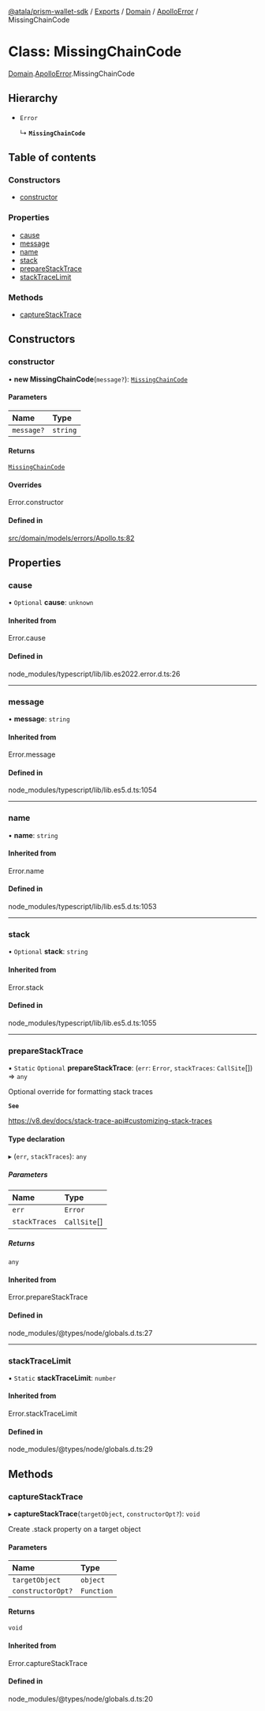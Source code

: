 [@atala/prism-wallet-sdk](../README.md) / [Exports](../modules.md) / [Domain](../modules/Domain.md) / [ApolloError](../modules/Domain.ApolloError.md) / MissingChainCode

# Class: MissingChainCode

[Domain](../modules/Domain.md).[ApolloError](../modules/Domain.ApolloError.md).MissingChainCode

## Hierarchy

- `Error`

  ↳ **`MissingChainCode`**

## Table of contents

### Constructors

- [constructor](Domain.ApolloError.MissingChainCode.md#constructor)

### Properties

- [cause](Domain.ApolloError.MissingChainCode.md#cause)
- [message](Domain.ApolloError.MissingChainCode.md#message)
- [name](Domain.ApolloError.MissingChainCode.md#name)
- [stack](Domain.ApolloError.MissingChainCode.md#stack)
- [prepareStackTrace](Domain.ApolloError.MissingChainCode.md#preparestacktrace)
- [stackTraceLimit](Domain.ApolloError.MissingChainCode.md#stacktracelimit)

### Methods

- [captureStackTrace](Domain.ApolloError.MissingChainCode.md#capturestacktrace)

## Constructors

### constructor

• **new MissingChainCode**(`message?`): [`MissingChainCode`](Domain.ApolloError.MissingChainCode.md)

#### Parameters

| Name | Type |
| :------ | :------ |
| `message?` | `string` |

#### Returns

[`MissingChainCode`](Domain.ApolloError.MissingChainCode.md)

#### Overrides

Error.constructor

#### Defined in

[src/domain/models/errors/Apollo.ts:82](https://github.com/input-output-hk/atala-prism-wallet-sdk-ts/blob/1ffdae52df023bad4ba1a76cf6d76793dfc29b80/src/domain/models/errors/Apollo.ts#L82)

## Properties

### cause

• `Optional` **cause**: `unknown`

#### Inherited from

Error.cause

#### Defined in

node_modules/typescript/lib/lib.es2022.error.d.ts:26

___

### message

• **message**: `string`

#### Inherited from

Error.message

#### Defined in

node_modules/typescript/lib/lib.es5.d.ts:1054

___

### name

• **name**: `string`

#### Inherited from

Error.name

#### Defined in

node_modules/typescript/lib/lib.es5.d.ts:1053

___

### stack

• `Optional` **stack**: `string`

#### Inherited from

Error.stack

#### Defined in

node_modules/typescript/lib/lib.es5.d.ts:1055

___

### prepareStackTrace

▪ `Static` `Optional` **prepareStackTrace**: (`err`: `Error`, `stackTraces`: `CallSite`[]) => `any`

Optional override for formatting stack traces

**`See`**

https://v8.dev/docs/stack-trace-api#customizing-stack-traces

#### Type declaration

▸ (`err`, `stackTraces`): `any`

##### Parameters

| Name | Type |
| :------ | :------ |
| `err` | `Error` |
| `stackTraces` | `CallSite`[] |

##### Returns

`any`

#### Inherited from

Error.prepareStackTrace

#### Defined in

node_modules/@types/node/globals.d.ts:27

___

### stackTraceLimit

▪ `Static` **stackTraceLimit**: `number`

#### Inherited from

Error.stackTraceLimit

#### Defined in

node_modules/@types/node/globals.d.ts:29

## Methods

### captureStackTrace

▸ **captureStackTrace**(`targetObject`, `constructorOpt?`): `void`

Create .stack property on a target object

#### Parameters

| Name | Type |
| :------ | :------ |
| `targetObject` | `object` |
| `constructorOpt?` | `Function` |

#### Returns

`void`

#### Inherited from

Error.captureStackTrace

#### Defined in

node_modules/@types/node/globals.d.ts:20
